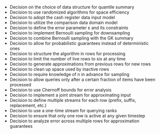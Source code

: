 - Decision on the choice of data structure for quantile summary
- Decision to use randomized algorithms for space efficiency
- Decision to adopt the cash register data input model
- Decision to utilize the comparison data domain model
- Decision to define the error parameter ε and its constraints
- Decision to implement Bernoulli sampling for downsampling
- Decision to combine Bernoulli sampling with the GK summary
- Decision to allow for probabilistic guarantees instead of deterministic ones
- Decision to structure the algorithm in rows for processing
- Decision to limit the number of live rows to six at any time
- Decision to generate approximations from previous rows for new rows
- Decision to clean up space used by inactive rows
- Decision to require knowledge of n in advance for sampling
- Decision to allow queries only after a certain fraction of items have been processed
- Decision to use Chernoff bounds for error analysis
- Decision to implement a joint stream for approximating input
- Decision to define multiple streams for each row (prefix, suffix, replacement, etc.)
- Decision to use a one-time stream for querying ranks
- Decision to ensure that only one row is active at any given timestep
- Decision to analyze error across multiple rows for approximation guarantees